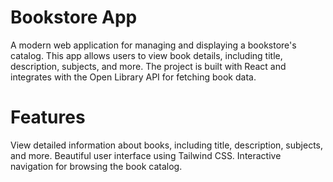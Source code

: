 # Bookstore App
A modern web application for managing and displaying a bookstore's catalog. This app allows users to view book details, including title, description, subjects, and more. The project is built with React and integrates with the Open Library API for fetching book data.

# Features
View detailed information about books, including title, description, subjects, and more.
Beautiful user interface using Tailwind CSS.
Interactive navigation for browsing the book catalog.
